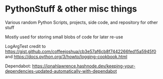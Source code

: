 # PythonStuff & other misc things
Various random Python Scripts, projects, side code, and repository for other stuff

Mostly used for storing small blobs of code for later re-use


LogArgTest credit to https://gist.github.com/coffeejoshua/cb3e57af6cb8f7442266fed15a5945f0 and https://docs.python.org/3/howto/logging-cookbook.html



Dependabot: https://jonahlawrence.hashnode.dev/keeping-your-dependencies-updated-automatically-with-dependabot
